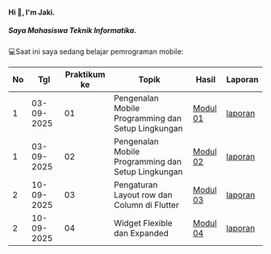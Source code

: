 #### Hi 👋, I'm Jaki. 
##### Saya Mahasiswa Teknik Informatika.

💻Saat ini saya sedang belajar pemrograman mobile:

| No  | Tgl  | Praktikum ke  | Topik  | Hasil | Laporan |
| ------------ | ------------ | ------------ | ------------ | ------------ | ------------ | 
|  1 | 03-09-2025  | 01  | Pengenalan Mobile Programming dan Setup Lingkungan  | [Modul 01](https://github.com/Jekizunn/Pengenalan-Mobile-Programming-dan-Setup-Lingkungan) | [laporan](https://docs.google.com/document/d/12dkTxOMMFGxJktsgF_Y48_rV1zUVOQ1z/edit?usp=sharing&ouid=101631562303773564260&rtpof=true&sd=true) |
|  1 | 03-09-2025  | 02  | Pengenalan Mobile Programming dan Setup Lingkungan  | [Modul 02](https://github.com/Jekizunn/Pengenalan-Mobile-Programming-dan-Setup-Lingkungan)| [laporan](https://docs.google.com/document/d/1rG-zyWPWKtelOQjzsgxob-5_KTQsPteQ/edit?usp=sharing&ouid=101631562303773564260&rtpof=true&sd=true)|
|  2 | 10-09-2025  | 03  | Pengaturan Layout row dan Column di Flutter  | [Modul 03](https://github.com/Jekizunn/Pengaturan-Layout-Row-dan-Column-di-Flutter)| [laporan](https://docs.google.com/document/d/1qpRMFB8pgU5Uu64A05X42MedewBskAL9/edit?usp=sharing&ouid=101631562303773564260&rtpof=true&sd=true)|
|  2 | 10-09-2025  | 04  | Widget Flexible dan Expanded  | [Modul 04](https://github.com/Jekizunn/Widget-Flexible-dan-Expanded)| [laporan](https://docs.google.com/document/d/124gzwnVZC85pYGbXP7BWwMlSktjXspLU/edit?usp=sharing&ouid=101631562303773564260&rtpof=true&sd=true)|
